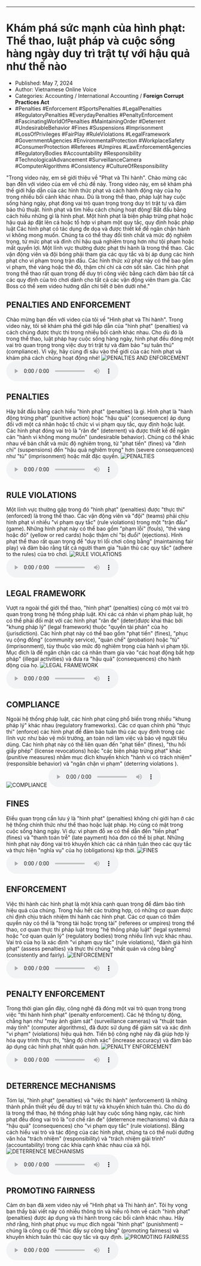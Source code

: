 
---

# Khám phá sức mạnh của hình phạt: Thể thao, luật pháp và cuộc sống hàng ngày duy trì trật tự với hậu quả như thế nào

- Published: May 7, 2024
- Author: Vietnamese Online Voice
- Categories: Accounting / International Accounting / **Foreign Corrupt Practices Act**
- #Penalties #Enforcement #SportsPenalties #LegalPenalties #RegulatoryPenalties #EverydayPenalties #PenaltyEnforcement #FascinatingWorldOfPenalties #MaintainingOrder #Deterrent #UndesirableBehavior #Fines #Suspensions #Imprisonment #LossOfPrivileges #FairPlay #RuleViolations #LegalFramework #GovernmentAgencies #EnvironmentalProtection #WorkplaceSafety #ConsumerProtection #Referees #Umpires #LawEnforcementAgencies #RegulatoryBodies #Accountability #Responsibility #TechnologicalAdvancement #SurveillanceCamera #ComputerAlgorithms #Consistency #CultureOfResponsibility

"Trong video này, em sẽ giới thiệu về "Phạt và Thi hành". Chào mừng các bạn đến với video của em về chủ đề này. Trong video này, em sẽ khám phá thế giới hấp dẫn của các hình thức phạt và cách hành động này của họ trong nhiều bối cảnh khác nhau. Dù là trong thể thao, pháp luật hay cuộc sống hàng ngày, phạt đóng vai trò quan trọng trong duy trì trật tự và đảm bảo thủ thuật. hình phạt và tìm hiểu cách chúng hoạt động! Bắt đầu bằng cách hiểu những gì là hình phạt. Một hình phạt là biện pháp trừng phạt hoặc hậu quả áp đặt lên cá hoặc tổ hợp vi phạm một quy tắc, quy định hoặc pháp luật Các hình phạt có tác dụng đe dọa và được thiết kế để ngăn chặn hành vi không mong muốn. Chúng ta có thể thay đổi tính chất và mức độ nghiêm trọng, từ mức phạt và đình chỉ hậu quả nghiêm trọng hơn như tội phạm hoặc mất quyền lợi. Một lĩnh vực thường được phạt thi hành là trong thể thao. Các vận động viên và đội bóng phải tham gia các quy tắc và bị áp dụng các hình phạt cho vi phạm trong trận đấu. Các hình thức xử phạt này có thể bao gồm vi phạm, thẻ vàng hoặc thẻ đỏ, thậm chí chí cả cơn sốt sân. Các hình phạt trong thể thao rất quan trọng để duy trì công việc bằng cách đảm bảo tất cả các quy định của trò chơi dành cho tất cả các vận động viên tham gia. Các Boss có thể xem video hướng dẫn chi tiết ở bên dưới nhé."


## PENALTIES AND ENFORCEMENT

Chào mừng bạn đến với video của tôi về "Hình phạt và Thi hành". Trong video này, tôi sẽ khám phá thế giới hấp dẫn của "hình phạt" (penalties) và cách chúng được thực thi trong nhiều bối cảnh khác nhau. Cho dù đó là trong thể thao, luật pháp hay cuộc sống hàng ngày, hình phạt đều đóng một vai trò quan trọng trong việc duy trì trật tự và đảm bảo "sự tuân thủ" (compliance). Vì vậy, hãy cùng đi sâu vào thế giới của các hình phạt và khám phá cách chúng hoạt động nhé!
![PENALTIES AND ENFORCEMENT](https://http-archiver-apis-production-80.schnworks.com/storage/images/transitions/2024-05-07/transition--22297258571-Montserrat-Thin-283593.jpg)
<audio controls>
    <source src="https://http-archiver-apis-production-80.schnworks.com/storage/storage/audio/file-28626038103.mp3" type="audio/mpeg">
</audio>



## PENALTIES

Hãy bắt đầu bằng cách hiểu "hình phạt" (penalties) là gì. Hình phạt là "hành động trừng phạt" (punitive action) hoặc "hậu quả" (consequence) áp dụng đối với một cá nhân hoặc tổ chức vì vi phạm quy tắc, quy định hoặc luật. Các hình phạt đóng vai trò là "răn đe" (deterrent) và được thiết kế để ngăn cản "hành vi không mong muốn" (undesirable behavior). Chúng có thể khác nhau về bản chất và mức độ nghiêm trọng, từ "phạt tiền" (fines) và "đình chỉ" (suspensions) đến "hậu quả nghiêm trọng" hơn (severe consequences) như "tù" (imprisonment) hoặc mất đặc quyền.
![PENALTIES](https://http-archiver-apis-production-80.schnworks.com/storage/images/transitions/2024-05-07/transition--40003138220-Montserrat-Thin-673AB7.jpg)
<audio controls>
    <source src="https://http-archiver-apis-production-80.schnworks.com/storage/storage/audio/file-43014157846.mp3" type="audio/mpeg">
</audio>



## RULE VIOLATIONS

Một lĩnh vực thường gặp trong đó "hình phạt" (penalties) được "thực thi" (enforced) là trong thể thao. Các vận động viên và "đội" (teams) phải chịu hình phạt vì nhiều "vi phạm quy tắc" (rule violations) trong một "trận đấu" (game). Những hình phạt này có thể bao gồm "phạm lỗi" (fouls), "thẻ vàng hoặc đỏ" (yellow or red cards) hoặc thậm chí "bị đuổi" (ejections). Hình phạt thể thao rất quan trọng để "duy trì lối chơi công bằng" (maintaining fair play) và đảm bảo rằng tất cả người tham gia "tuân thủ các quy tắc" (adhere to the rules) của trò chơi.
![RULE VIOLATIONS](https://http-archiver-apis-production-80.schnworks.com/storage/images/transitions/2024-05-07/transition-12343528305-Montserrat-Thin-283593.jpg)
<audio controls>
    <source src="https://http-archiver-apis-production-80.schnworks.com/storage/storage/audio/file-49421603126.mp3" type="audio/mpeg">
</audio>



## LEGAL FRAMEWORK

Vượt ra ngoài thế giới thể thao, "hình phạt" (penalties) cũng có một vai trò quan trọng trong hệ thống pháp luật. Khi các cá nhân vi phạm pháp luật, họ có thể phải đối mặt với các hình phạt "răn đe" (deter)được khai thác bởi "khung pháp lý" (legal framework) thuộc "quyền tài phán" của họ (jurisdiction). Các hình phạt này có thể bao gồm "phạt tiền" (fines), "phục vụ cộng đồng" (community service), "quản chế" (probation) hoặc "tù" (imprisonment), tùy thuộc vào mức độ nghiêm trọng của hành vi phạm tội. Mục đích là để ngăn chặn các cá nhân tham gia vào "các hoạt động bất hợp pháp" (illegal activities) và đưa ra "hậu quả" (consequences) cho hành động của họ.
![LEGAL FRAMEWORK](https://http-archiver-apis-production-80.schnworks.com/storage/images/transitions/2024-05-07/transition--16212775371-Montserrat-Bold-303F9F.jpg)
<audio controls>
    <source src="https://http-archiver-apis-production-80.schnworks.com/storage/storage/audio/file-39853290119.mp3" type="audio/mpeg">
</audio>



## COMPLIANCE

Ngoài hệ thống pháp luật, các hình phạt cũng phổ biến trong nhiều "khung pháp lý" khác nhau (regulatory frameworks). Các cơ quan chính phủ "thực thi" (enforce) các hình phạt để đảm bảo tuân thủ các quy định trong các lĩnh vực như bảo vệ môi trường, an toàn nơi làm việc và bảo vệ người tiêu dùng. Các hình phạt này có thể liên quan đến "phạt tiền" (fines), "thu hồi giấy phép" (license revocations) hoặc "các biện pháp trừng phạt" khác (punitive measures) nhằm mục đích khuyến khích "hành vi có trách nhiệm" (responsible behavior) và "ngăn chặn vi phạm" (deterring violations ).
![COMPLIANCE](https://http-archiver-apis-production-80.schnworks.com/storage/images/transitions/2024-05-07/transition--330710914-Montserrat-SemiBold-7B1FA2.jpg)
<audio controls>
    <source src="https://http-archiver-apis-production-80.schnworks.com/storage/storage/audio/file-33108493547.mp3" type="audio/mpeg">
</audio>



## FINES

Điều quan trọng cần lưu ý là "hình phạt" (penalties) không chỉ giới hạn ở các hệ thống chính thức như thể thao hoặc luật pháp. Họ cũng có mặt trong cuộc sống hàng ngày. Ví dụ: vi phạm đỗ xe có thể dẫn đến "tiền phạt" (fines) và "thanh toán trễ" (late payment) hóa đơn có thể bị phạt. Những hình phạt này đóng vai trò khuyến khích các cá nhân tuân theo các quy tắc và thực hiện "nghĩa vụ" của họ (obligations) kịp thời.
![FINES](https://http-archiver-apis-production-80.schnworks.com/storage/images/transitions/2024-05-07/transition--22739791061-Montserrat-SemiBold-283593.jpg)
<audio controls>
    <source src="https://http-archiver-apis-production-80.schnworks.com/storage/storage/audio/file-32236695927.mp3" type="audio/mpeg">
</audio>



## ENFORCEMENT

Việc thi hành các hình phạt là một khía cạnh quan trọng để đảm bảo tính hiệu quả của chúng. Trong hầu hết các trường hợp, có những cơ quan được chỉ định chịu trách nhiệm thi hành các hình phạt. Các cơ quan có thẩm quyền này có thể là "trọng tài hoặc trọng tài" (referees or umpires) trong thể thao, cơ quan thực thi pháp luật trong "hệ thống pháp luật" (legal systems) hoặc "cơ quan quản lý" (regulatory bodies) trong nhiều lĩnh vực khác nhau. Vai trò của họ là xác định "vi phạm quy tắc" (rule violations), "đánh giá hình phạt" (assess penalties) và thực thi chúng "nhất quán và công bằng" (consistently and fairly).
![ENFORCEMENT](https://http-archiver-apis-production-80.schnworks.com/storage/images/transitions/2024-05-07/transition--37770066104-Montserrat-Black-7B1FA2.jpg)
<audio controls>
    <source src="https://http-archiver-apis-production-80.schnworks.com/storage/storage/audio/file-66164539371.mp3" type="audio/mpeg">
</audio>



## PENALTY ENFORCEMENT

Trong thời gian gần đây, công nghệ đã đóng một vai trò quan trọng trong việc "thi hành hình phạt" (penalty enforcement). Các hệ thống tự động, chẳng hạn như "máy ảnh giám sát" (surveillance cameras) và "thuật toán máy tính" (computer algorithms), đã được sử dụng để giám sát và xác định "vi phạm" (violations) hiệu quả hơn. Tiến bộ công nghệ này đã giúp hợp lý hóa quy trình thực thi, "tăng độ chính xác" (increase accuracy) và đảm bảo áp dụng các hình phạt nhất quán hơn.
![PENALTY ENFORCEMENT](https://http-archiver-apis-production-80.schnworks.com/storage/images/transitions/2024-05-07/transition-19830768460-Montserrat-Black-512DA8.jpg)
<audio controls>
    <source src="https://http-archiver-apis-production-80.schnworks.com/storage/storage/audio/file-16605855677.mp3" type="audio/mpeg">
</audio>



## DETERRENCE MECHANISMS

Tóm lại, "hình phạt" (penalties) và "việc thi hành" (enforcement) là những thành phần thiết yếu để duy trì trật tự và khuyến khích tuân thủ. Cho dù đó là trong thể thao, hệ thống pháp luật hay cuộc sống hàng ngày, các hình phạt đều đóng vai trò là "cơ chế răn đe" (deterrence mechanisms) và đưa ra "hậu quả" (consequences) cho "vi phạm quy tắc" (rule violations). Bằng cách hiểu vai trò và tác động của các hình phạt, chúng ta có thể nuôi dưỡng văn hóa "trách nhiệm" (responsibility) và "trách nhiệm giải trình" (accountability) trong các khía cạnh khác nhau của xã hội.
![DETERRENCE MECHANISMS](https://http-archiver-apis-production-80.schnworks.com/storage/images/transitions/2024-05-07/transition--78164278324-Montserrat-SemiBold-673AB7.jpg)
<audio controls>
    <source src="https://http-archiver-apis-production-80.schnworks.com/storage/storage/audio/file-31367788568.mp3" type="audio/mpeg">
</audio>



## PROMOTING FAIRNESS

Cảm ơn bạn đã xem video này về "Hình phạt và Thi hành án". Tôi hy vọng bạn thấy bài viết này có nhiều thông tin và hiểu rõ hơn về cách "hình phạt" (penalties) được áp dụng và thi hành trong các bối cảnh khác nhau. Hãy nhớ rằng, hình phạt phục vụ mục đích ngoài "hình phạt" (punishment) – chúng là công cụ để "thúc đẩy sự công bằng" (promoting fairness) và khuyến khích tuân thủ các quy tắc và quy định.
![PROMOTING FAIRNESS](https://http-archiver-apis-production-80.schnworks.com/storage/images/transitions/2024-05-07/transition-10561201066-Montserrat-SemiBold-7B1FA2.jpg)
<audio controls>
    <source src="https://http-archiver-apis-production-80.schnworks.com/storage/storage/audio/file-2052418897.mp3" type="audio/mpeg">
</audio>


